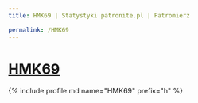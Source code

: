 ```yaml
---
title: HMK69 | Statystyki patronite.pl | Patromierz

permalink: /HMK69
---
```


# [HMK69](https://patronite.pl/HMK69)

{% include profile.md name="HMK69" prefix="h" %}
